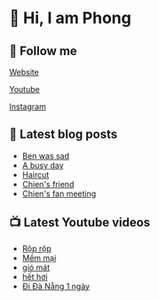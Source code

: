 # 👋 Hi, I am Phong

## 🔗 Follow me

[Website](https://phongever.xyz "Website")

[Youtube](https://www.youtube.com/@phongever "Youtube")

[Instagram](https://www.instagram.com/phongever "Instagram")

## 📝 Latest blog posts

<!-- BLOG-POST-LIST:START -->
- [Ben was sad](https://phongever.xyz/blog/ben-was-sad/)
- [A busy day](https://phongever.xyz/blog/a-busy-day/)
- [Haircut](https://phongever.xyz/blog/haircut/)
- [Chien&#39;s friend](https://phongever.xyz/blog/chiens-friend/)
- [Chien&#39;s fan meeting](https://phongever.xyz/blog/chiens-fan-meeting/)
<!-- BLOG-POST-LIST:END -->

## 📺 Latest Youtube videos

<!-- YOUTUBE-VIDEO-LIST:START -->
- [Rộp rộp](https://www.youtube.com/watch?v=8QK58Uu9FVs)
- [Mềm mại](https://www.youtube.com/watch?v=ESMpN_l7Ros)
- [gió mát](https://www.youtube.com/watch?v=GtJ3VchAlYE)
- [hết hơi](https://www.youtube.com/watch?v=Iz2uM7V4XHM)
- [Đi Đà Nẵng 1 ngày](https://www.youtube.com/watch?v=WB6lnUD6ncg)
<!-- YOUTUBE-VIDEO-LIST:END -->
